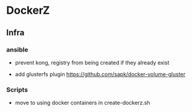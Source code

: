 # DockerZ

## Infra

### ansible

- prevent kong, registry from being created if they already exist

- add glusterfs plugin https://github.com/sapk/docker-volume-gluster

### Scripts

- move to using docker containers in create-dockerz.sh


